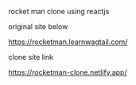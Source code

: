 rocket man clone using reactjs

original site below

https://rocketman.learnwagtail.com/

clone site link

https://rocketman-clone.netlify.app/
